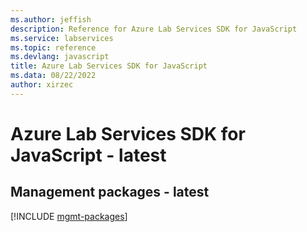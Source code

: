 ```yaml
---
ms.author: jeffish
description: Reference for Azure Lab Services SDK for JavaScript
ms.service: labservices
ms.topic: reference
ms.devlang: javascript
title: Azure Lab Services SDK for JavaScript
ms.data: 08/22/2022
author: xirzec
---
```

# Azure Lab Services SDK for JavaScript - latest

## Management packages - latest
[!INCLUDE [mgmt-packages](lab-services-mgmt-index.md)]
